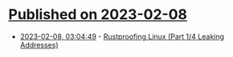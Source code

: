 # [Published on 2023-02-08](index.md)

* [2023-02-08, 03:04:49](https://lobste.rs/s/htoqsj/rustproofing_linux_part_1_4_leaking) - [Rustproofing Linux (Part 1/4 Leaking Addresses)](https://research.nccgroup.com/2023/02/06/rustproofing-linux-part-1-4-leaking-addresses/)
